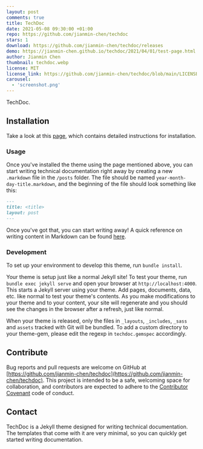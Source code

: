 ```yaml
---
layout: post
comments: true
title: TechDoc
date: 2021-05-08 09:30:00 +01:00
repo: https://github.com/jianmin-chen/techdoc
stars: 1
download: https://github.com/jianmin-chen/techdoc/releases
demo: https://jianmin-chen.github.io/techdoc/2021/04/01/test-page.html
author: Jianmin Chen
thumbnail: techdoc.webp
license: MIT
license_link: https://github.com/jianmin-chen/techdoc/blob/main/LICENSE
carousel:
  - 'screenshot.png'
---
```


TechDoc.

## Installation

Take a look at this [page](http://jianmin-chen.github.io/techdoc/2021/04/01/using-this-theme.html), which contains detailed instructions for installation.

### Usage

Once you've installed the theme using the page mentioned above, you can start writing technical documentation right away by creating a new `.markdown` file in the `/posts` folder. The file should be named `year-month-day-title.markdown`, and the beginning of the file should look something like this:

```markdown
---
title: <title>
layout: post
---
```

Once you've got that, you can start writing away! A quick reference on writing content in Markdown can be found [here](https://kramdown.gettalong.org/quickref.html).

### Development

To set up your environment to develop this theme, run `bundle install`.

Your theme is setup just like a normal Jekyll site! To test your theme, run `bundle exec jekyll serve` and open your browser at `http://localhost:4000`. This starts a Jekyll server using your theme. Add pages, documents, data, etc. like normal to test your theme's contents. As you make modifications to your theme and to your content, your site will regenerate and you should see the changes in the browser after a refresh, just like normal.

When your theme is released, only the files in `_layouts`, `_includes`, `_sass` and `assets` tracked with Git will be bundled.
To add a custom directory to your theme-gem, please edit the regexp in `techdoc.gemspec` accordingly.

## Contribute

Bug reports and pull requests are welcome on GitHub at [https://github.com/jianmin-chen/techdoc](https://github.com/jianmin-chen/techdoc). This project is intended to be a safe, welcoming space for collaboration, and contributors are expected to adhere to the [Contributor Covenant](http://contributor-covenant.org) code of conduct.

## Contact

TechDoc is a Jekyll theme designed for writing technical documentation. The templates that come with it are very minimal, so you can quickly get started writing documentation.
